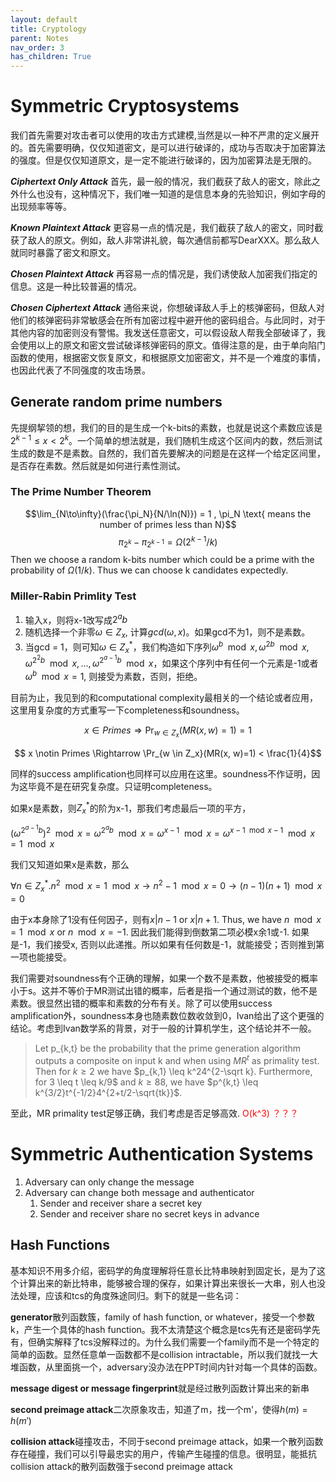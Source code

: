 ```yaml
---
layout: default
title: Cryptology
parent: Notes
nav_order: 3
has_children: True
---
```

# Symmetric Cryptosystems
我们首先需要对攻击者可以使用的攻击方式建模,当然是以一种不严肃的定义展开的。首先需要明确，仅仅知道密文，是可以进行破译的，成功与否取决于加密算法的强度。但是仅仅知道原文，是一定不能进行破译的，因为加密算法是无限的。

***Ciphertext Only Attack***  首先，最一般的情况，我们截获了敌人的密文，除此之外什么也没有，这种情况下，我们唯一知道的是信息本身的先验知识，例如字母的出现频率等等。

***Known Plaintext Attack*** 更容易一点的情况是，我们截获了敌人的密文，同时截获了敌人的原文。例如，敌人非常讲礼貌，每次通信前都写DearXXX。那么敌人就同时暴露了密文和原文。

***Chosen Plaintext Attack*** 再容易一点的情况是，我们诱使敌人加密我们指定的信息。这是一种比较普遍的情况。

***Chosen Ciphertext Attack*** 通俗来说，你想破译敌人手上的核弹密码，但敌人对他们的核弹密码非常敏感会在所有加密过程中避开他的密码组合。与此同时，对于其他内容的加密则没有警惕。我发送任意密文，可以假设敌人帮我全部破译了，我会使用以上的原文和密文尝试破译核弹密码的原文。值得注意的是，由于单向陷门函数的使用，根据密文恢复原文，和根据原文加密密文，并不是一个难度的事情，也因此代表了不同强度的攻击场景。





## Generate random prime numbers
先提纲挈领的想，我们的目的是生成一个k-bits的素数，也就是说这个素数应该是$2^{k-1} \leq x < 2^{k}$。一个简单的想法就是，我们随机生成这个区间内的数，然后测试生成的数是不是素数。自然的，我们首先要解决的问题是在这样一个给定区间里，是否存在素数。然后就是如何进行素性测试。
### The Prime Number Theorem
$$\lim_{N\to\infty}(\frac{\pi_N}{N/\ln(N)}) = 1 , \pi_N \text{ means the number of primes less than N}$$
$$\pi_{2^k}-\pi_{2^{k-1}} = \Omega(2^{k-1}/k)$$
Then we choose a random k-bits number which could be a prime with the probability of $\Omega(1/k)$. Thus we can choose k candidates expectedly.
### Miller-Rabin Primlity Test
1. 输入x，则将x-1改写成$2^ab$
2. 随机选择一个非零$\omega \in Z_x$, 计算$gcd(\omega,x)$。如果gcd不为1，则不是素数。
3. 当gcd = 1，则可知$\omega \in Z_x^*$，我们构造如下序列$\omega^b \mod x, \omega^{2b} \mod x, \omega^{2^2b} \mod x, ..., \omega^{2^{a-1}b} \mod x$，如果这个序列中有任何一个元素是-1或者$\omega^b \mod x = 1$, 则接受为素数，否则，拒绝。

目前为止，我见到的和computational complexity最相关的一个结论或者应用，这里用复杂度的方式重写一下completeness和soundness。

$$ x \in Primes \Rightarrow \Pr_{w \in Z_x}(MR(x,w)=1) = 1$$

$$ x \notin Primes \Rightarrow \Pr_{w \in Z_x}(MR(x, w)=1) < \frac{1}{4}$$

同样的success amplification也同样可以应用在这里。soundness不作证明，因为这毕竟不是在研究复杂度。只证明completeness。

如果x是素数，则$Z_x^*$的阶为x-1，那我们考虑最后一项的平方，

$(\omega^{2^{a-1}b})^2 \mod x = \omega^{2^{a}b} \mod x = \omega^{x-1} \mod x = \omega^{x-1 \mod x-1} \mod x = 1 \mod x$

我们又知道如果x是素数，那么

$\forall n \in Z_x^*. n^2 \mod x = 1 \mod x \rightarrow n^2 - 1 \mod x = 0 \rightarrow (n-1)(n+1) \mod x = 0$

由于x本身除了1没有任何因子，则有$x\vert n-1$ or $x\vert n+1$. Thus, we have $n \mod x = 1 \mod x$ or $n \mod x = -1$. 因此我们能得到倒数第二项必模x余1或-1. 如果是-1，我们接受x, 否则以此递推。所以如果有任何数是-1，就能接受；否则推到第一项也能接受。

我们需要对soundness有个正确的理解，如果一个数不是素数，他被接受的概率小于s。这并不等价于MR测试出错的概率，后者是指一个通过测试的数，他不是素数。很显然出错的概率和素数的分布有关。除了可以使用success amplification外，soundness本身也随素数位数收敛到0，Ivan给出了这个更强的结论。考虑到Ivan数学系的背景，对于一般的计算机学生，这个结论并不一般。
> Let p_{k,t} be the probability that the prime generation algorithm outputs a composite on input k and when using $MR^t$ as primality test. Then for $k \geq 2$ we have $p_{k,1} \leq k^24^{2-\sqrt k}. Furthermore, for 3 \leq t \leq k/9$ and $k \geq 88$, we have $p^{k,t} \leq k^{3/2}t^{-1/2}4^{2+t/2-\sqrt{tk}}$.

至此，MR primality test足够正确，我们考虑是否足够高效.<span style="color:red"> O(k^3) ？？？ </span>

# Symmetric Authentication Systems

1. Adversary can only change the message
2. Adversary can change both message and authenticator
    1. Sender and receiver share a secret key
    2. Sender and receiver share no secret keys in advance

## Hash Functions

基本知识不用多介绍，密码学的角度理解将任意长比特串映射到固定长，是为了这个计算出来的新比特串，能够被合理的保存，如果计算出来很长一大串，别人也没法处理，应该和tcs的角度殊途同归。剩下的就是一些名词：

**generator**散列函数簇，family of hash function, or whatever，接受一个参数k，产生一个具体的hash function。我不太清楚这个概念是tcs先有还是密码学先有，但确实解释了tcs没解释过的。为什么我们需要一个family而不是一个特定的简单的函数。显然任意单一函数都不是collision intractable，所以我们就找一大堆函数，从里面挑一个，adversary没办法在PPT时间内针对每一个具体的函数。

**message digest or message fingerprint**就是经过散列函数计算出来的新串

**second preimage attack**二次原象攻击，知道了m，找一个m'，使得$h(m) = h(m')$

**collision attack**碰撞攻击，不同于second preimage attack，如果一个散列函数存在碰撞，我们可以引导最忠实的用户，传输产生碰撞的信息。很明显，能抵抗collision attack的散列函数强于second preimage attack
